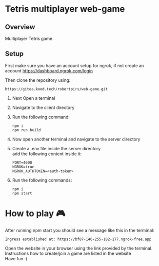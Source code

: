 # Tetris multiplayer web-game

## Overview

Multiplayer Tetris game.

## Setup

First make sure you have an account setup for ngrok, if not create an account
https://dashboard.ngrok.com/login

Then clone the repository using:

    https://gitea.kood.tech/robertpirs/web-game.git

1.  Next Open a terminal
2.  Navigate to the client directory
3.  Run the following command:

        npm i
        npm run build

4.  Now open another terminal and navigate to the server directory

5.  Create a .env file inside the server directory  
    add the following content inside it:

        PORT=4000
        NGROK=true
        NGROK_AUTHTOKEN=<auth-token>

6.  Run the following commands:

        npm i
        npm start

# How to play 🎮

After running npm start you should see a message like this in the terminal:

    Ingress established at: https://bf87-146-255-182-177.ngrok-free.app

Open the website in your browser using the link provided by the terminal.  
Instructions how to create/join a game are listed in the website  
Have fun :)
